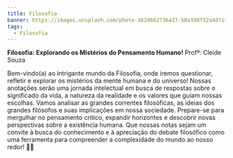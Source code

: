 ```yaml
---
title: Filosofia
banner: https://images.unsplash.com/photo-1620662736427-b8a198f52a4d?ixlib=rb-4.0.3&ixid=M3wxMjA3fDB8MHxwaG90by1wYWdlfHx8fGVufDB8fHx8fA%3D%3D&auto=format&fit=crop&w=871&q=80
tags:
  - Filosofia
---
```

**Filosofia: Explorando os Mistérios do Pensamento Humano!** Profª: Cleide Souza

Bem-vindo(a) ao intrigante mundo da Filosofia, onde iremos questionar, refletir e explorar os mistérios da mente humana e do universo! Nossas anotações serão uma jornada intelectual em busca de respostas sobre o significado da vida, a natureza da realidade e os valores que guiam nossas escolhas. Vamos analisar as grandes correntes filosóficas, as ideias dos grandes filósofos e suas implicações em nossa sociedade. Prepare-se para mergulhar no pensamento crítico, expandir horizontes e descobrir novas perspectivas sobre a existência humana. Que nossas notas sejam um convite à busca do conhecimento e à apreciação do debate filosófico como uma ferramenta para compreender a complexidade do mundo ao nosso redor! 🧠🌌